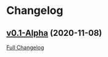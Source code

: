 # Changelog

## [v0.1-Alpha](https://github.com/RTBlanco/hero_index/tree/v0.1-Alpha) (2020-11-08)

[Full Changelog](https://github.com/RTBlanco/hero_index/compare/v0.1-beta...v0.1-Alpha)
